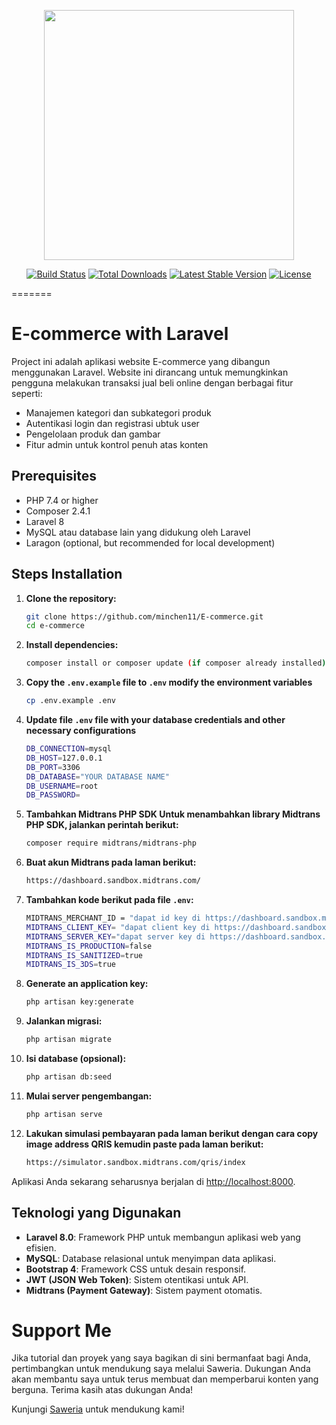<p align="center"><a href="https://laravel.com" target="_blank"><img src="https://raw.githubusercontent.com/laravel/art/master/logo-lockup/5%20SVG/2%20CMYK/1%20Full%20Color/laravel-logolockup-cmyk-red.svg" width="400"></a></p>

<p align="center">
<a href="https://travis-ci.org/laravel/framework"><img src="https://travis-ci.org/laravel/framework.svg" alt="Build Status"></a>
<a href="https://packagist.org/packages/laravel/framework"><img src="https://img.shields.io/packagist/dt/laravel/framework" alt="Total Downloads"></a>
<a href="https://packagist.org/packages/laravel/framework"><img src="https://img.shields.io/packagist/v/laravel/framework" alt="Latest Stable Version"></a>
<a href="https://packagist.org/packages/laravel/framework"><img src="https://img.shields.io/packagist/l/laravel/framework" alt="License"></a>
</p>

=======
# E-commerce with Laravel

Project ini adalah aplikasi website E-commerce yang dibangun menggunakan Laravel. Website ini dirancang untuk memungkinkan pengguna melakukan transaksi jual beli online dengan berbagai fitur seperti:

- Manajemen kategori dan subkategori produk
- Autentikasi login dan registrasi ubtuk user
- Pengelolaan produk dan gambar
- Fitur admin untuk kontrol penuh atas konten

## Prerequisites

- PHP 7.4 or higher
- Composer 2.4.1
- Laravel  8
- MySQL atau database lain yang didukung oleh Laravel
- Laragon (optional, but recommended for local development)

## Steps Installation

1. **Clone the repository:**

    ```bash
    git clone https://github.com/minchen11/E-commerce.git
    cd e-commerce
    ```

2. **Install dependencies:**

    ```bash
    composer install or composer update (if composer already installed)
    ```

3. **Copy the `.env.example` file to `.env` modify the environment variables**

    ```bash
    cp .env.example .env
    ```

4. **Update file `.env` file with your database credentials and other necessary configurations**

    ```bash
    DB_CONNECTION=mysql
    DB_HOST=127.0.0.1
    DB_PORT=3306
    DB_DATABASE="YOUR DATABASE NAME"
    DB_USERNAME=root
    DB_PASSWORD=
    ```

5. **Tambahkan Midtrans PHP SDK Untuk menambahkan library Midtrans PHP SDK, jalankan perintah berikut:**

    ```bash
    composer require midtrans/midtrans-php
    ```

6. **Buat akun Midtrans pada laman berikut:**

    ```bash
    https://dashboard.sandbox.midtrans.com/
    ```

7. **Tambahkan kode berikut pada file `.env`:**

    ```bash
    MIDTRANS_MERCHANT_ID = "dapat id key di https://dashboard.sandbox.midtrans.com/settings/config_info "
    MIDTRANS_CLIENT_KEY= "dapat client key di https://dashboard.sandbox.midtrans.com/settings/config_info"
    MIDTRANS_SERVER_KEY="dapat server key di https://dashboard.sandbox.midtrans.com/settings/config_info"
    MIDTRANS_IS_PRODUCTION=false
    MIDTRANS_IS_SANITIZED=true
    MIDTRANS_IS_3DS=true
    ```

8. **Generate an application key:**

    ```bash
    php artisan key:generate
    ```

9. **Jalankan migrasi:**

    ```bash
    php artisan migrate
    ```

10. **Isi database (opsional):**

    ```bash
    php artisan db:seed
    ```

11. **Mulai server pengembangan:**

    ```bash
    php artisan serve
    ```

12. **Lakukan simulasi pembayaran pada laman berikut dengan cara copy image address QRIS kemudin paste pada laman berikut:**

    ```bash
    https://simulator.sandbox.midtrans.com/qris/index
    ```

Aplikasi Anda sekarang seharusnya berjalan di [http://localhost:8000](http://localhost:8000).

## Teknologi yang Digunakan

- **Laravel 8.0**: Framework PHP untuk membangun aplikasi web yang efisien.
- **MySQL**: Database relasional untuk menyimpan data aplikasi.
- **Bootstrap 4**: Framework CSS untuk desain responsif.
- **JWT (JSON Web Token)**: Sistem otentikasi untuk API.
- **Midtrans (Payment Gateway)**: Sistem payment otomatis.


# Support Me

Jika tutorial dan proyek yang saya bagikan di sini bermanfaat bagi Anda, pertimbangkan untuk mendukung saya melalui Saweria. Dukungan Anda akan membantu saya untuk terus membuat dan memperbarui konten yang berguna. Terima kasih atas dukungan Anda!

Kunjungi [Saweria](https://saweria.co/snowkel) untuk mendukung kami!
